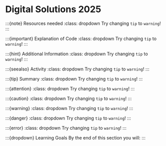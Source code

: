 # Digital Solutions 2025

:::{note} Resources needed
:class: dropdown
Try changing `tip` to `warning`!
:::

:::{important} Explanation of Code
:class: dropdown
Try changing `tip` to `warning`!
:::

:::{hint} Additional Information
:class: dropdown
Try changing `tip` to `warning`!
:::

:::{seealso} Activity
:class: dropdown
Try changing `tip` to `warning`!
:::

:::{tip} Summary
:class: dropdown
Try changing `tip` to `warning`!
:::

:::{attention}
:class: dropdown
Try changing `tip` to `warning`!
:::

:::{caution}
:class: dropdown
Try changing `tip` to `warning`!
:::

:::{warning}
:class: dropdown
Try changing `tip` to `warning`!
:::

:::{danger}
:class: dropdown
Try changing `tip` to `warning`!
:::

:::{error}
:class: dropdown
Try changing `tip` to `warning`!
:::

:::{dropdown} Learning Goals
By the end of this section you will:
:::

